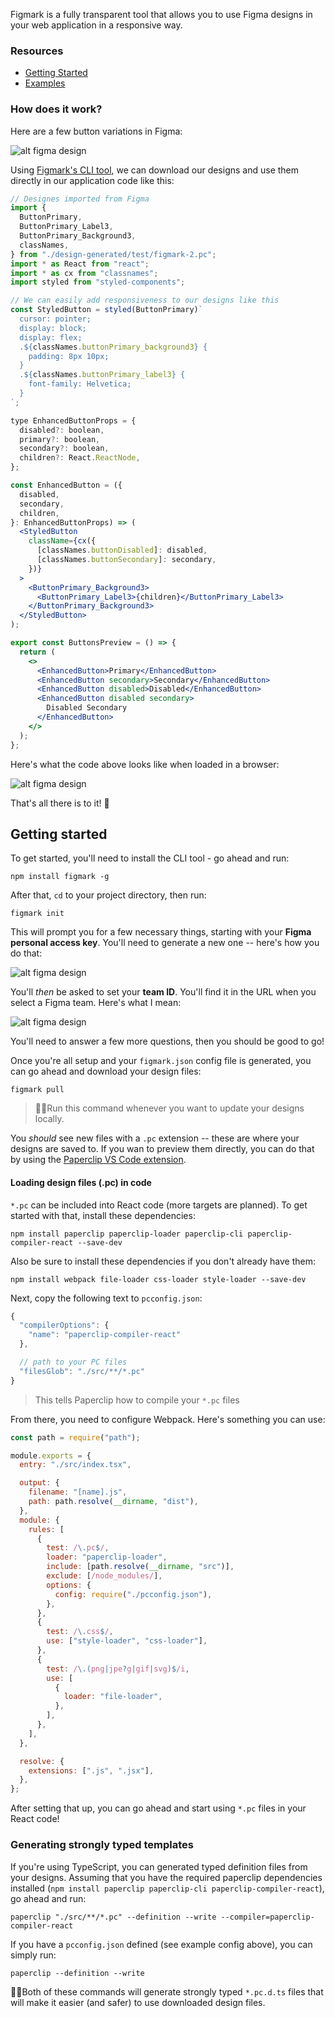 Figmark is a fully transparent tool that allows you to use Figma designs in your web application in a responsive way.

### Resources

- [Getting Started](#getting-started)
- [Examples](./examples)

### How does it work?

Here are a few button variations in Figma:

![alt figma design](./docs/assets/screenshot.png)

Using [Figmark's CLI tool](#cli-usage), we can download our designs and use them directly in our application code like this:

```jsx
// Designes imported from Figma
import {
  ButtonPrimary,
  ButtonPrimary_Label3,
  ButtonPrimary_Background3,
  classNames,
} from "./design-generated/test/figmark-2.pc";
import * as React from "react";
import * as cx from "classnames";
import styled from "styled-components";

// We can easily add responsiveness to our designs like this
const StyledButton = styled(ButtonPrimary)`
  cursor: pointer;
  display: block;
  display: flex;
  .${classNames.buttonPrimary_background3} {
    padding: 8px 10px;
  }
  .${classNames.buttonPrimary_label3} {
    font-family: Helvetica;
  }
`;

type EnhancedButtonProps = {
  disabled?: boolean,
  primary?: boolean,
  secondary?: boolean,
  children?: React.ReactNode,
};

const EnhancedButton = ({
  disabled,
  secondary,
  children,
}: EnhancedButtonProps) => (
  <StyledButton
    className={cx({
      [classNames.buttonDisabled]: disabled,
      [classNames.buttonSecondary]: secondary,
    })}
  >
    <ButtonPrimary_Background3>
      <ButtonPrimary_Label3>{children}</ButtonPrimary_Label3>
    </ButtonPrimary_Background3>
  </StyledButton>
);

export const ButtonsPreview = () => {
  return (
    <>
      <EnhancedButton>Primary</EnhancedButton>
      <EnhancedButton secondary>Secondary</EnhancedButton>
      <EnhancedButton disabled>Disabled</EnhancedButton>
      <EnhancedButton disabled secondary>
        Disabled Secondary
      </EnhancedButton>
    </>
  );
};
```

Here's what the code above looks like when loaded in a browser:

![alt figma design](./docs/assets/preview-screenshot.png)

That's all there is to it! 🙌

## Getting started

To get started, you'll need to install the CLI tool - go ahead and run:

```
npm install figmark -g
```

After that, `cd` to your project directory, then run:

```
figmark init
```

This will prompt you for a few necessary things, starting with your **Figma personal access key**. You'll need to generate a new one -- here's how you do that:

![alt figma design](./docs/assets/finding-pat.gif)

You'll _then_ be asked to set your **team ID**. You'll find it in the URL when you select a Figma team. Here's what I mean:

![alt figma design](./docs/assets/finding-team.gif)

You'll need to answer a few more questions, then you should be good to go!

Once you're all setup and your `figmark.json` config file is generated, you can go ahead and download your design files:

```
figmark pull
```

> ☝🏻Run this command whenever you want to update your designs locally.

You _should_ see new files with a `.pc` extension -- these are where your designs are saved to. If you wan to preview them directly, you can do that by using the [Paperclip VS Code extension](https://marketplace.visualstudio.com/items?itemName=crcn.paperclip-vscode-extension).

#### Loading design files (.pc) in code

`*.pc` can be included into React code (more targets are planned). To get started with that, install these dependencies:

```
npm install paperclip paperclip-loader paperclip-cli paperclip-compiler-react --save-dev
```

Also be sure to install these dependencies if you don't already have them:

```
npm install webpack file-loader css-loader style-loader --save-dev
```

Next, copy the following text to `pcconfig.json`:

```javascript
{
  "compilerOptions": {
    "name": "paperclip-compiler-react"
  },

  // path to your PC files
  "filesGlob": "./src/**/*.pc"
}
```

> This tells Paperclip how to compile your `*.pc` files

From there, you need to configure Webpack. Here's something you can use:

```javascript
const path = require("path");

module.exports = {
  entry: "./src/index.tsx",

  output: {
    filename: "[name].js",
    path: path.resolve(__dirname, "dist"),
  },
  module: {
    rules: [
      {
        test: /\.pc$/,
        loader: "paperclip-loader",
        include: [path.resolve(__dirname, "src")],
        exclude: [/node_modules/],
        options: {
          config: require("./pcconfig.json"),
        },
      },
      {
        test: /\.css$/,
        use: ["style-loader", "css-loader"],
      },
      {
        test: /\.(png|jpe?g|gif|svg)$/i,
        use: [
          {
            loader: "file-loader",
          },
        ],
      },
    ],
  },

  resolve: {
    extensions: [".js", ".jsx"],
  },
};
```

After setting that up, you can go ahead and start using `*.pc` files in your React code!

### Generating strongly typed templates

If you're using TypeScript, you can generated typed definition files from your designs. Assuming that you have the required paperclip dependencies installed (`npm install paperclip paperclip-cli paperclip-compiler-react`), go ahead and run:

```
paperclip "./src/**/*.pc" --definition --write --compiler=paperclip-compiler-react
```

If you have a `pcconfig.json` defined (see example config above), you can simply run:

```
paperclip --definition --write
```

☝🏻Both of these commands will generate strongly typed `*.pc.d.ts` files that will make it easier (and safer) to use downloaded design files.
